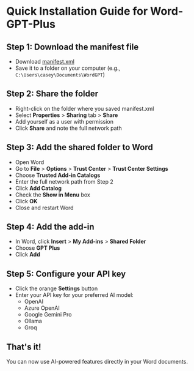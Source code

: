 # Quick Installation Guide for Word-GPT-Plus

## Step 1: Download the manifest file
- Download [manifest.xml](https://github.com/Kuingsmile/word-GPT-Plus/blob/master/release/instant-use/manifest.xml)
- Save it to a folder on your computer (e.g., `C:\Users\casey\Documents\WordGPT`)

## Step 2: Share the folder
- Right-click on the folder where you saved manifest.xml
- Select **Properties** > **Sharing** tab > **Share**
- Add yourself as a user with permission
- Click **Share** and note the full network path

## Step 3: Add the shared folder to Word
- Open Word
- Go to **File** > **Options** > **Trust Center** > **Trust Center Settings**
- Choose **Trusted Add-in Catalogs**
- Enter the full network path from Step 2
- Click **Add Catalog**
- Check the **Show in Menu** box
- Click **OK**
- Close and restart Word

## Step 4: Add the add-in
- In Word, click **Insert** > **My Add-ins** > **Shared Folder**
- Choose **GPT Plus**
- Click **Add**

## Step 5: Configure your API key
- Click the orange **Settings** button
- Enter your API key for your preferred AI model:
  - OpenAI
  - Azure OpenAI
  - Google Gemini Pro
  - Ollama
  - Groq

## That's it!
You can now use AI-powered features directly in your Word documents.
